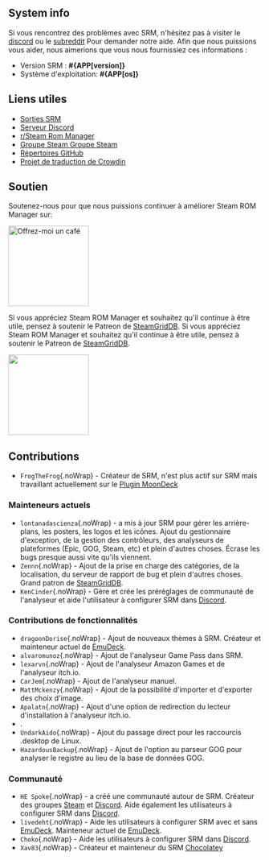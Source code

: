 ## System info

Si vous rencontrez des problèmes avec SRM, n'hésitez pas à visiter le [discord](https://discord.gg/bnSVJrz) ou le [subreddit](https://www.reddit.com/r/SteamRomManager/) Pour demander notre aide. Afin que nous puissions vous aider, nous aimerions que vous nous fournissiez ces informations :

* Version SRM : **#{APP[version]}**
* Système d'exploitation: **#{APP[os]}**

## Liens utiles

* [Sorties SRM](https://github.com/SteamGridDB/steam-rom-manager/releases)
* [Serveur Discord](https://discord.gg/bnSVJrz)
* [r/Steam Rom Manager](https://www.reddit.com/r/SteamRomManager/)
* [Groupe Steam Groupe Steam](https://steamcommunity.com/groups/steamrommanager)
* [Répertoires GitHub](https://github.com/SteamGridDB/steam-rom-manager)
* [Projet de traduction de Crowdin](https://crowdin.com/project/steam-rom-manager)

## Soutien

Soutenez-nous pour que nous puissions continuer à améliorer Steam ROM Manager sur:

<a href="https://www.buymeacoffee.com/cbartondock">
  <img src="https://raw.githubusercontent.com/SteamGridDB/steam-rom-manager/master/src/assets/images/buy-me-a-coffee.png" alt="Offrez-moi un café" width="160">
</a>

Si vous appréciez Steam ROM Manager et souhaitez qu'il continue à être utile, pensez à soutenir le Patreon de [SteamGridDB](https://www.steamgriddb.com/). Si vous appréciez Steam ROM Manager et souhaitez qu'il continue à être utile, pensez à soutenir le Patreon de [SteamGridDB](https://www.steamgriddb.com/).

<a href="https://www.patreon.com/steamgriddb">
    <img src="https://c5.patreon.com/external/logo/become_a_patron_button@2x.png" width="160">
</a>

## Contributions
* `FrogTheFrog`{.noWrap} - Créateur de SRM, n'est plus actif sur SRM mais travaillant actuellement sur le [Plugin MoonDeck](https://github.com/FrogTheFrog/moondeck)

### Mainteneurs actuels
* `lontanadascienza`{.noWrap} - a mis à jour SRM pour gérer les arrière-plans, les posters, les logos et les icônes. Ajout du gestionnaire d'exception, de la gestion des contrôleurs, des analyseurs de plateformes (Epic, GOG, Steam, etc) et plein d'autres choses. Écrase les bugs presque aussi vite qu'ils viennent.
* `Zennn`{.noWrap} - Ajout de la prise en charge des catégories, de la localisation, du serveur de rapport de bug et plein d'autres choses. Grand patron de [SteamGridDB](https://www.steamgriddb.com/).
* `KenCinder`{.noWrap} - Gère et crée les préréglages de communauté de l'analyseur et aide l'utilisateur à configurer SRM dans [Discord](https://discord.gg/bnSVJrz).

### Contributions de fonctionnalités
* `dragoonDorise`{.noWrap} - Ajout de nouveaux thèmes à SRM. Créateur et mainteneur actuel de [EmuDeck](https://www.emudeck.com/).
* `alvaromunoz`{.noWrap} - Ajout de l'analyseur Game Pass dans SRM.
* `lexarvn`{.noWrap} - Ajout de l'analyseur Amazon Games et de l'analyseur itch.io.
* `CarJem`{.noWrap} - Ajout de l'analyseur manuel.
* `MattMckenzy`{.noWrap} - Ajout de la possibilité d'importer et d'exporter des choix d'image.
* `Apalatn`{.noWrap} - Ajout d'une option de redirection du lecteur d'installation à l'analyseur itch.io.
* .
* `UndarkAido`{.noWrap} - Ajout du passage direct pour les raccourcis .desktop de Linux.
* `HazardousBackup`{.noWrap} - Ajout de l'option au parseur GOG pour analyser le registre au lieu de la base de données GOG.

### Communauté
* `HE Spoke`{.noWrap} - a créé une communauté autour de SRM. Créateur des groupes [Steam](https://steamcommunity.com/groups/steamrommanager) et [Discord](https://discord.gg/bnSVJrz). Aide également les utilisateurs à configurer SRM dans [Discord](https://discord.gg/bnSVJrz).
* `livedeht`{.noWrap} - Aide les utilisateurs à configurer SRM avec et sans [EmuDeck](https://www.emudeck.com/). Mainteneur actuel de [EmuDeck](https://www.emudeck.com/).
* `Choko`{.noWrap} - Aide les utilisateurs à configurer SRM dans [Discord](https://discord.gg/bnSVJrz).
* `Xav83`{.noWrap} - Créateur et mainteneur du SRM [Chocolatey](https://community.chocolatey.org/packages/steam-rom-manager)
